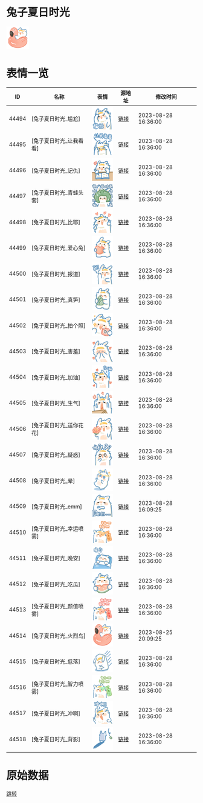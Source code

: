 # 兔子夏日时光

<img src="./cover.png" height="60" alt="cover" />

# 表情一览

|ID|名称|表情|源地址|修改时间|
|----|----|----|----|----|
|44494|[兔子夏日时光_尴尬]|<img src="./pic/044494_%5B兔子夏日时光_尴尬%5D.png" height="60" alt="尴尬"/>|[链接](https://i0.hdslb.com/bfs/garb/02adb49b56bba0fab58ca8f94ef8d0d2b525fe23.png)|2023-08-28 16:36:00|
|44495|[兔子夏日时光_让我看看]|<img src="./pic/044495_%5B兔子夏日时光_让我看看%5D.png" height="60" alt="让我看看"/>|[链接](https://i0.hdslb.com/bfs/garb/8415bc207a68e7c6f6defebe463351e1fe4854bc.png)|2023-08-28 16:36:00|
|44496|[兔子夏日时光_记仇]|<img src="./pic/044496_%5B兔子夏日时光_记仇%5D.png" height="60" alt="记仇"/>|[链接](https://i0.hdslb.com/bfs/garb/c90a57ea5b50f1e457a9ba1e1208b1bc1cb84d96.png)|2023-08-28 16:36:00|
|44497|[兔子夏日时光_青蛙头套]|<img src="./pic/044497_%5B兔子夏日时光_青蛙头套%5D.png" height="60" alt="青蛙头套"/>|[链接](https://i0.hdslb.com/bfs/garb/d4caa64926b2b5f4a391f374934c4399ef054593.png)|2023-08-28 16:36:00|
|44498|[兔子夏日时光_比耶]|<img src="./pic/044498_%5B兔子夏日时光_比耶%5D.png" height="60" alt="比耶"/>|[链接](https://i0.hdslb.com/bfs/garb/6b5758f0dd8bfb3e04fff307b4668ea843f8aa76.png)|2023-08-28 16:36:00|
|44499|[兔子夏日时光_爱心兔]|<img src="./pic/044499_%5B兔子夏日时光_爱心兔%5D.png" height="60" alt="爱心兔"/>|[链接](https://i0.hdslb.com/bfs/garb/5f9daf7587d072a30183c08113c78fe4951d434c.png)|2023-08-28 16:36:00|
|44500|[兔子夏日时光_报道]|<img src="./pic/044500_%5B兔子夏日时光_报道%5D.png" height="60" alt="报道"/>|[链接](https://i0.hdslb.com/bfs/garb/7ea417a3b378e125a0695806064b0f4037d544fb.png)|2023-08-28 16:36:00|
|44501|[兔子夏日时光_真笋]|<img src="./pic/044501_%5B兔子夏日时光_真笋%5D.png" height="60" alt="真笋"/>|[链接](https://i0.hdslb.com/bfs/garb/ddd914ab1b0c829e3a3162552ff8384aaab1380f.png)|2023-08-28 16:36:00|
|44502|[兔子夏日时光_拍个照]|<img src="./pic/044502_%5B兔子夏日时光_拍个照%5D.png" height="60" alt="拍个照"/>|[链接](https://i0.hdslb.com/bfs/garb/2ef55cca3bfde2684c8c58b55a4c5a35641ed02e.png)|2023-08-28 16:36:00|
|44503|[兔子夏日时光_害羞]|<img src="./pic/044503_%5B兔子夏日时光_害羞%5D.png" height="60" alt="害羞"/>|[链接](https://i0.hdslb.com/bfs/garb/995d027ea2e8c5fff1253cba4be26f61004b529e.png)|2023-08-28 16:36:00|
|44504|[兔子夏日时光_加油]|<img src="./pic/044504_%5B兔子夏日时光_加油%5D.png" height="60" alt="加油"/>|[链接](https://i0.hdslb.com/bfs/garb/4ded6192d947736602c584b4f82464273b89b9ed.png)|2023-08-28 16:36:00|
|44505|[兔子夏日时光_生气]|<img src="./pic/044505_%5B兔子夏日时光_生气%5D.png" height="60" alt="生气"/>|[链接](https://i0.hdslb.com/bfs/garb/dd33ff21225f86ed196cc63026a950bdd60c246b.png)|2023-08-28 16:36:00|
|44506|[兔子夏日时光_送你花花]|<img src="./pic/044506_%5B兔子夏日时光_送你花花%5D.png" height="60" alt="送你花花"/>|[链接](https://i0.hdslb.com/bfs/garb/eb22cb5385aa1f329cb0d6aff04d775b310fa3e6.png)|2023-08-28 16:36:00|
|44507|[兔子夏日时光_疑惑]|<img src="./pic/044507_%5B兔子夏日时光_疑惑%5D.png" height="60" alt="疑惑"/>|[链接](https://i0.hdslb.com/bfs/garb/9a1e00f7aad4f512649352d6c31a1c0dfb08f6c0.png)|2023-08-28 16:36:00|
|44508|[兔子夏日时光_晕]|<img src="./pic/044508_%5B兔子夏日时光_晕%5D.png" height="60" alt="晕"/>|[链接](https://i0.hdslb.com/bfs/garb/39a687a6030a372748c1863f167c84bb90daa4c3.png)|2023-08-28 16:36:00|
|44509|[兔子夏日时光_emm]|<img src="./pic/044509_%5B兔子夏日时光_emm%5D.png" height="60" alt="emm"/>|[链接](https://i0.hdslb.com/bfs/garb/f0c2a67e1ab58b5769252b14761eb0d0d7cb4d88.png)|2023-08-28 16:09:25|
|44510|[兔子夏日时光_幸运喷雾]|<img src="./pic/044510_%5B兔子夏日时光_幸运喷雾%5D.png" height="60" alt="幸运喷雾"/>|[链接](https://i0.hdslb.com/bfs/garb/f06a9ae9d288e515f4aa223824abc3d13a483c1a.png)|2023-08-28 16:36:00|
|44511|[兔子夏日时光_晚安]|<img src="./pic/044511_%5B兔子夏日时光_晚安%5D.png" height="60" alt="晚安"/>|[链接](https://i0.hdslb.com/bfs/garb/9f05bfb484932d1a93c5459ee4b3c44145cf303e.png)|2023-08-28 16:36:00|
|44512|[兔子夏日时光_吃瓜]|<img src="./pic/044512_%5B兔子夏日时光_吃瓜%5D.png" height="60" alt="吃瓜"/>|[链接](https://i0.hdslb.com/bfs/garb/ee5ed256f7c69a1edb223034be8eeed62e13e48e.png)|2023-08-28 16:36:00|
|44513|[兔子夏日时光_颜值喷雾]|<img src="./pic/044513_%5B兔子夏日时光_颜值喷雾%5D.png" height="60" alt="颜值喷雾"/>|[链接](https://i0.hdslb.com/bfs/garb/4f1f8e6da718863d6f30e1070693c4d3dd71588f.png)|2023-08-28 16:36:00|
|44514|[兔子夏日时光_火烈鸟]|<img src="./pic/044514_%5B兔子夏日时光_火烈鸟%5D.png" height="60" alt="火烈鸟"/>|[链接](https://i0.hdslb.com/bfs/garb/c3c66ca1aca2792ef1845d655b917564b31958a5.png)|2023-08-25 20:09:25|
|44515|[兔子夏日时光_低落]|<img src="./pic/044515_%5B兔子夏日时光_低落%5D.png" height="60" alt="低落"/>|[链接](https://i0.hdslb.com/bfs/garb/bbf565e205995e0da1baf649107445987d6394aa.png)|2023-08-28 16:36:00|
|44516|[兔子夏日时光_智力喷雾]|<img src="./pic/044516_%5B兔子夏日时光_智力喷雾%5D.png" height="60" alt="智力喷雾"/>|[链接](https://i0.hdslb.com/bfs/garb/a37c39eb51d73165da0ab161aa8c982ca15ed2f8.png)|2023-08-28 16:36:00|
|44517|[兔子夏日时光_冲啊]|<img src="./pic/044517_%5B兔子夏日时光_冲啊%5D.png" height="60" alt="冲啊"/>|[链接](https://i0.hdslb.com/bfs/garb/14c526b1961e1e66469da8941b7a0ffba8048980.png)|2023-08-28 16:36:00|
|44518|[兔子夏日时光_背影]|<img src="./pic/044518_%5B兔子夏日时光_背影%5D.png" height="60" alt="背影"/>|[链接](https://i0.hdslb.com/bfs/garb/1b63ecd783c21a6d1a5790d8dafb63f6f618531f.png)|2023-08-28 16:36:00|

# 原始数据

[跳转](./raw.json)

